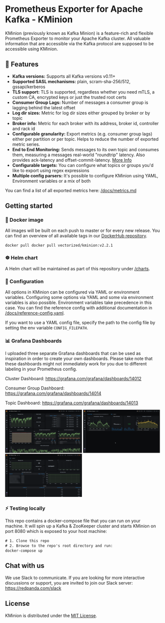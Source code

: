 # Prometheus Exporter for Apache Kafka - KMinion

KMinion (previously known as Kafka Minion) is a feature-rich and flexible Prometheus Exporter to monitor your Apache
Kafka cluster. All valuable information that are accessible via the Kafka protocol are supposed to be accessible using
KMinion.

## 🚀 Features

- **Kafka versions:** Supports all Kafka versions v0.11+
- **Supported SASL mechanisms:** plain, scram-sha-256/512, gssapi/kerberos
- **TLS support:** TLS is supported, regardless whether you need mTLS, a custom CA, encrypted keys or just the trusted
  root certs
- **Consumer Group Lags:** Number of messages a consumer group is lagging behind the latest offset
- **Log dir sizes:** Metric for log dir sizes either grouped by broker or by topic
- **Broker info:** Metric for each broker with its address, broker id, controller and rack id
- **Configurable granularity:** Export metrics (e.g. consumer group lags) either per partition or per topic. Helps to reduce the number of exported metric series.
- **End to End Monitoring:** Sends messages to its own topic and consumes them, measuring a messages real-world "roundtrip" latency. Also provides ack-latency and offset-commit-latency. [More Info](/docs/end-to-end.md)
- **Configurable targets:** You can configure what topics or groups you'd like to export using regex expressions
- **Multiple config parsers:** It's possible to configure KMinion using YAML, Environment variables or a mix of both

You can find a list of all exported metrics here: [/docs/metrics.md](/docs/metrics.md)

## Getting started

### 🐳 Docker image

All images will be built on each push to master or for every new release. You can find an overview of all available tags
in our [DockerHub repository](https://hub.docker.com/r/vectorized/kminion/tags).

```shell
docker pull docker pull vectorized/kminion:v2.2.1
```

### ☸ Helm chart

A Helm chart will be maintained as part of this repository under [/charts](/charts).

### 🔧 Configuration

All options in KMinion can be configured via YAML or environment variables. Configuring some options via YAML and some
via environment variables is also possible. Environment variables take precedence in this case. You can find the
reference config with additional documentation in [/docs/reference-config.yaml](/docs/reference-config.yaml).

If you want to use a YAML config file, specify the path to the config file by setting the env variable
`CONFIG_FILEPATH`.

### 📊 Grafana Dashboards

I uploaded three separate Grafana dashboards that can be used as inspiration in order to create your own dashboards. Please take note that these dashboards might not immediately work for you due to different labeling in your Prometheus config.

Cluster Dashboard: https://grafana.com/grafana/dashboards/14012

Consumer Group Dashboard: https://grafana.com/grafana/dashboards/14014

Topic Dashboard: https://grafana.com/grafana/dashboards/14013

<p float="left">
  <img src="/docs/screenshots/kminion-cluster.png" width="250" />
  <img src="/docs/screenshots/kminion-groups.png" width="250" /> 
  <img src="/docs/screenshots/kminion-topics.png" width="250" />
</p>

### ⚡ Testing locally

This repo contains a docker-compose file that you can run on your machine. It will spin up a Kafka & ZooKeeper cluster
and starts KMinion on port 8080 which is exposed to your host machine:

```shell
# 1. Clone this repo
# 2. Browse to the repo's root directory and run:
docker-compose up
```

## Chat with us

We use Slack to communicate. If you are looking for more interactive discussions or support, you are invited to join
our Slack server: https://redpanda.com/slack

## License

KMinion is distributed under the [MIT License](https://github.com/cloudhut/kminion/blob/master/LICENSE).
